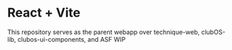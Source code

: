 # React + Vite

This repository serves as the parent webapp over technique-web, clubOS-lib, clubos-ui-components, and ASF  WIP